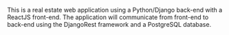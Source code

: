 This is a real estate web application using a Python/Django back-end with a ReactJS front-end. 
The application will communicate from front-end to back-end using the DjangoRest framework
and a PostgreSQL database. 

